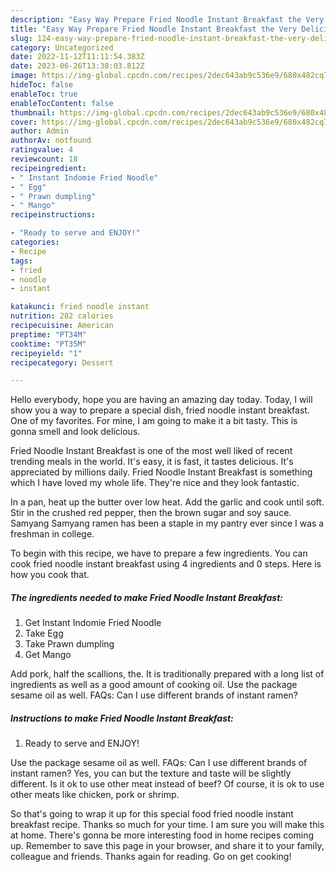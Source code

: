 ```yaml
---
description: "Easy Way Prepare Fried Noodle Instant Breakfast the Very Delicious"
title: "Easy Way Prepare Fried Noodle Instant Breakfast the Very Delicious"
slug: 124-easy-way-prepare-fried-noodle-instant-breakfast-the-very-delicious
category: Uncategorized
date: 2022-11-12T11:11:54.383Z
date: 2023-06-26T13:38:03.812Z
image: https://img-global.cpcdn.com/recipes/2dec643ab9c536e9/680x482cq70/fried-noodle-instant-breakfast-recipe-main-photo.jpg
hideToc: false
enableToc: true
enableTocContent: false
thumbnail: https://img-global.cpcdn.com/recipes/2dec643ab9c536e9/680x482cq70/fried-noodle-instant-breakfast-recipe-main-photo.jpg
cover: https://img-global.cpcdn.com/recipes/2dec643ab9c536e9/680x482cq70/fried-noodle-instant-breakfast-recipe-main-photo.jpg
author: Admin
authorAv: notfound
ratingvalue: 4
reviewcount: 18
recipeingredient:
- " Instant Indomie Fried Noodle"
- " Egg"
- " Prawn dumpling"
- " Mango"
recipeinstructions:

- "Ready to serve and ENJOY!"
categories:
- Recipe
tags:
- fried
- noodle
- instant

katakunci: fried noodle instant 
nutrition: 282 calories
recipecuisine: American
preptime: "PT34M"
cooktime: "PT35M"
recipeyield: "1"
recipecategory: Dessert

---
```



Hello everybody, hope you are having an amazing day today. Today, I will show you a way to prepare a special dish, fried noodle instant breakfast. One of my favorites. For mine, I am going to make it a bit tasty. This is gonna smell and look delicious.

Fried Noodle Instant Breakfast is one of the most well liked of recent trending meals in the world. It's easy, it is fast, it tastes delicious. It's appreciated by millions daily. Fried Noodle Instant Breakfast is something which I have loved my whole life. They're nice and they look fantastic.

In a pan, heat up the butter over low heat. Add the garlic and cook until soft. Stir in the crushed red pepper, then the brown sugar and soy sauce. Samyang Samyang ramen has been a staple in my pantry ever since I was a freshman in college.


To begin with this recipe, we have to prepare a few ingredients. You can cook fried noodle instant breakfast using 4 ingredients and 0 steps. Here is how you cook that.

<!--inarticleads1-->

##### The ingredients needed to make Fried Noodle Instant Breakfast:

1. Get  Instant Indomie Fried Noodle
1. Take  Egg
1. Take  Prawn dumpling
1. Get  Mango


Add pork, half the scallions, the. It is traditionally prepared with a long list of ingredients as well as a good amount of cooking oil. Use the package sesame oil as well. FAQs: Can I use different brands of instant ramen? 

<!--inarticleads2-->

##### Instructions to make Fried Noodle Instant Breakfast:


1. Ready to serve and ENJOY!

Use the package sesame oil as well. FAQs: Can I use different brands of instant ramen? Yes, you can but the texture and taste will be slightly different. Is it ok to use other meat instead of beef? Of course, it is ok to use other meats like chicken, pork or shrimp. 

So that's going to wrap it up for this special food fried noodle instant breakfast recipe. Thanks so much for your time. I am sure you will make this at home. There's gonna be more interesting food in home recipes coming up. Remember to save this page in your browser, and share it to your family, colleague and friends. Thanks again for reading. Go on get cooking!
